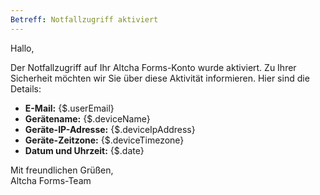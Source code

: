 ```yaml
---
Betreff: Notfallzugriff aktiviert
---
```


Hallo,

Der Notfallzugriff auf Ihr Altcha Forms-Konto wurde aktiviert. Zu Ihrer Sicherheit möchten wir Sie über diese Aktivität informieren. Hier sind die Details:

- **E-Mail:** {$.userEmail}
- **Gerätename:** {$.deviceName}
- **Geräte-IP-Adresse:** {$.deviceIpAddress}
- **Geräte-Zeitzone:** {$.deviceTimezone}
- **Datum und Uhrzeit:** {$.date}

Mit freundlichen Grüßen,  
Altcha Forms-Team
